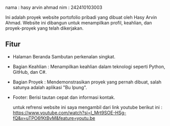 nama : hasy arvin ahmad 
nim : 242410103003 

Ini adalah proyek website portofolio pribadi yang dibuat oleh Hasy Arvin Ahmad. Website ini dibangun untuk menampilkan profil, keahlian, dan proyek-proyek yang telah dikerjakan.

## Fitur

* Halaman Beranda Sambutan perkenalan singkat.
* Bagian Keahlian : Menampilkan keahlian dalam teknologi seperti Python, GitHub, dan C#.
* Bagian Proyek : Mendemonstrasikan proyek yang pernah dibuat, salah satunya adalah aplikasi "Bu Ipung".
* Footer: Berisi tautan cepat dan informasi kontak.


  untuk refrensi website ini saya mengambil dari link youtube berikut ini : https://www.youtube.com/watch?si=I_Mrt9SOE-HSg-fQ&v=uTPO6fKtBvM&feature=youtu.be 
  
